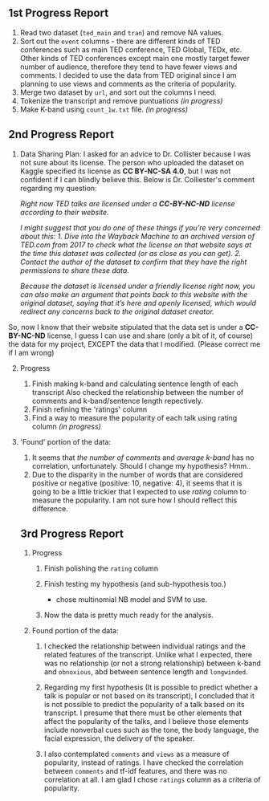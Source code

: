 ## 1st Progress Report

1. Read two dataset (`ted_main` and `tran`) and remove NA values.  
2. Sort out the `event` columns - there are different kinds of TED conferences such as main TED conference, TED Global, TEDx, etc. Other kinds of TED conferences except main one mostly target fewer number of audience, therefore they tend to have fewer views and comments. I decided to use the data from TED original since I am planning to use views and comments as the criteria of popularity.   
3. Merge two dataset by `url`, and sort out the columns I need.  
4. Tokenize the transcript and remove puntuations _(in progress)_  
5. Make K-band using `count_1w.txt` file. _(in progress)_  

## 2nd Progress Report

1. Data Sharing Plan: I asked for an advice to Dr. Collister because I was not sure about its license. The person who uploaded the dataset on Kaggle specified its license as **CC BY-NC-SA 4.0**, but I was not confident if I can blindly believe this. Below is Dr. Colliester's comment regarding my question:

    _Right now TED talks are licensed under a **CC-BY-NC-ND** license according to their website._

    _I might suggest that you do one of these things if you’re very concerned about this:_
    _1.	Dive into the Wayback Machine to an archived version of TED.com from 2017 to check what the license on that website says at the time this dataset was collected (or as close as you can get)._
    _2.	Contact the author of the dataset to confirm that they have the right permissions to share these data._

    _Because the dataset is licensed under a friendly license right now, you can also make an argument that points back to this website with the original dataset, saying that it’s here and openly licensed, which would redirect any concerns back to the original dataset creator._


So, now I know that their website stipulated that the data set is under a **CC-BY-NC-ND** license, I guess I can use and share (only a bit of it, of course) the data for my project, EXCEPT the data that I modified.
(Please correct me if I am wrong)

2. Progress

    1. Finish making k-band and calculating sentence length of each transcript
        Also checked the relationship between the number of comments and k-band/sentence length repectively.
    2. Finish refining the 'ratings' column
    3. Find a way to measure the popularity of each talk using rating column _(in progress)_

3. 'Found' portion of the data:

    1. It seems that _the number of comments_ and _average k-band_ has no correlation, unfortunately.
    Should I change my hypothesis? Hmm..
    2. Due to the disparity in the number of words that are considered positive or negative (positive: 10, negative: 4), it seems that it is going to be a little trickier that I expected to use _rating_ column to measure the popularity. I am not sure how I should reflect this difference.

    ## 3rd Progress Report

    1. Progress

        1. Finish polishing the `rating` column

        2. Finish testing my hypothesis (and sub-hypothesis too.)
            * chose multinomial NB model and SVM to use.

        3. Now the data is pretty much ready for the analysis.

    2. Found portion of the data:

        1. I checked the relationship between individual ratings and the related features of the transcript. Unlike what I expected, there was no relationship (or not a strong relationship) between k-band and `obnoxious`, abd between sentence length and `longwinded`.

        2. Regarding my first hypothesis (It is possible to predict whether a talk is popular or not based on its transcript), I concluded that it is not possible to predict the popularity of a talk based on its transcript. I presume that there must be other elements that affect the popularity of the talks, and I believe those elements include nonverbal cues such as the tone, the body language, the facial expression, the delivery of the speaker.

        3. I also contemplated `comments` and `views` as a measure of popularity, instead of ratings. I have checked the correlation between `comments` and tf-idf features, and there was no correlation at all. I am glad I chose `ratings` column as a criteria of popularity.